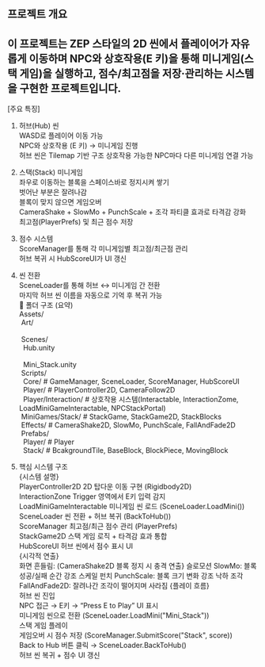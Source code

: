 프로젝트 개요
-------------------------------------------------------------------------------------------------
이 프로젝트는 ZEP 스타일의 2D 씬에서
플레이어가 자유롭게 이동하며 NPC와 상호작용(E 키)을 통해
미니게임(스택 게임)을 실행하고, 점수/최고점을 저장·관리하는 시스템을 구현한 프로젝트입니다.
-------------------------------------------------------------------------------------------------
[주요 특징]
1. 허브(Hub) 씬<br/>
WASD로 플레이어 이동 가능<br>
NPC와 상호작용 (E 키) → 미니게임 진행<br>
허브 씬은 Tilemap 기반 구조
상호작용 가능한 NPC마다 다른 미니게임 연결 가능<br>
2. 스택(Stack) 미니게임<br/>
좌우로 이동하는 블록을 스페이스바로 정지시켜 쌓기<br>
벗어난 부분은 잘려나감<br>
블록이 맞지 않으면 게임오버<br>
CameraShake + SlowMo + PunchScale + 조각 파티클 효과로 타격감 강화<br>
최고점(PlayerPrefs) 및 최근 점수 저장<br>
3. 점수 시스템<br/>
ScoreManager를 통해 각 미니게임별 최고점/최근점 관리<br>
허브 복귀 시 HubScoreUI가 UI 갱신<br>
4. 씬 전환<br/>
SceneLoader를 통해 허브 ↔ 미니게임 간 전환<br>
마지막 허브 씬 이름을 자동으로 기억 후 복귀 가능<br>
📁 폴더 구조 (요약) <br/>
Assets/ <br>
&nbsp;Art/<br>           
&nbsp;Scenes/ <br>
&nbsp;&nbsp;Hub.unity <br>    
&nbsp;&nbsp;Mini_Stack.unity <br>
&nbsp;Scripts/ <br>
&nbsp;&nbsp;Core/           # GameManager, SceneLoader, ScoreManager, HubScoreUI <br>
&nbsp;&nbsp;Player/         # PlayerController2D, CameraFollow2D <br>
&nbsp;&nbsp;Player/Interaction/  # 상호작용 시스템(Interactable, InteractionZome, LoadMiniGameInteractable, NPCStackPortal) <br>
&nbsp;MiniGames/Stack/     # StackGame, StackGame2D, StackBlocks <br>
&nbsp;Effects/        # CameraShake2D, SlowMo, PunchScale, FallAndFade2D <br>
&nbsp;Prefabs/ <br>
&nbsp;&nbsp;Player/         # Player<br>
&nbsp;&nbsp;Stack/          # BcakgroundTile, BaseBlock, BlockPiece, MovingBlock<br>

5. 핵심 시스템 구조<br>
{시스템	설명}<br/>
PlayerController2D	2D 탑다운 이동 구현 (Rigidbody2D)<br>
InteractionZone	Trigger 영역에서 E키 입력 감지<br>
LoadMiniGameInteractable	미니게임 씬 로드 (SceneLoader.LoadMini())<br>
SceneLoader	씬 전환 + 허브 복귀 (BackToHub())<br>
ScoreManager	최고점/최근 점수 관리 (PlayerPrefs)<br>
StackGame2D	스택 게임 로직 + 타격감 효과 통합<br>
HubScoreUI	허브 씬에서 점수 표시 UI<br>
{시각적 연출}<br/>
화면 흔들림: 	(CameraShake2D	블록 정지 시 충격 연출}
슬로모션	SlowMo: 	블록 성공/실패 순간 강조
스케일 펀치 PunchScale:  	블록 크기 변화 강조
낙하 조각	FallAndFade2D:  	잘려나간 조각이 떨어지며 사라짐
{플레이 흐름}<br/>
허브 씬 진입<br>
NPC 접근 → E키 → “Press E to Play” UI 표시<br>
미니게임 씬으로 전환 (SceneLoader.LoadMini("Mini_Stack"))<br>
스택 게임 플레이<br>
게임오버 시 점수 저장 (ScoreManager.SubmitScore("Stack", score))<br>
Back to Hub 버튼 클릭 → SceneLoader.BackToHub()<br>
허브 씬 복귀 + 점수 UI 갱신<br>
